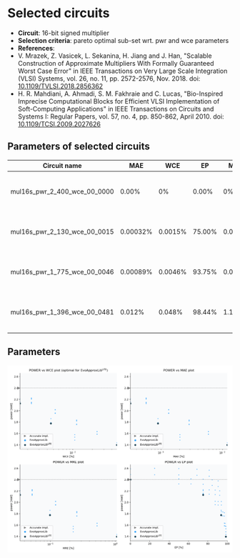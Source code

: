 
Selected circuits
===================
 - **Circuit**: 16-bit signed multiplier
 - **Selection criteria**: pareto optimal sub-set wrt. pwr and wce parameters
 - **References**: 
  - V. Mrazek, Z. Vasicek, L. Sekanina, H. Jiang and J. Han, "Scalable Construction of Approximate Multipliers With Formally Guaranteed Worst Case Error" in IEEE Transactions on Very Large Scale Integration (VLSI) Systems, vol. 26, no. 11, pp. 2572-2576, Nov. 2018. doi: [10.1109/TVLSI.2018.2856362](https://dx.doi.org/10.1109/TVLSI.2018.2856362)
  - H. R. Mahdiani, A. Ahmadi, S. M. Fakhraie and C. Lucas, "Bio-Inspired Imprecise Computational Blocks for Efficient VLSI Implementation of Soft-Computing Applications" in IEEE Transactions on Circuits and Systems I: Regular Papers, vol. 57, no. 4, pp. 850-862, April 2010. doi: [10.1109/TCSI.2009.2027626](https://dx.doi.org/10.1109/TCSI.2009.2027626)


Parameters of selected circuits
----------------------------

| Circuit name | MAE | WCE | EP | MRE | MSE | Download |
| --- |  --- | --- | --- | --- | --- | --- | 
| mul16s_pwr_2_400_wce_00_0000 | 0.00% | 0% | 0.00% | 0% | 0.00 |  [[Verilog generic](mul16s_pwr_2_400_wce_00_0000_gen.v)] [[Verilog PDK45](mul16s_pwr_2_400_wce_00_0000_pdk45.v)]  [[C](mul16s_pwr_2_400_wce_00_0000.c)] |
| mul16s_pwr_2_130_wce_00_0015 | 0.00032% | 0.0015% | 75.00% | 0.034% | 357913943.71 |  [[Verilog generic](mul16s_pwr_2_130_wce_00_0015_gen.v)] [[Verilog PDK45](mul16s_pwr_2_130_wce_00_0015_pdk45.v)]  [[C](mul16s_pwr_2_130_wce_00_0015.c)] |
| mul16s_pwr_1_775_wce_00_0046 | 0.00089% | 0.0046% | 93.75% | 0.098% | 2505397608.36 |  [[Verilog generic](mul16s_pwr_1_775_wce_00_0046_gen.v)] [[Verilog PDK45](mul16s_pwr_1_775_wce_00_0046_pdk45.v)]  [[C](mul16s_pwr_1_775_wce_00_0046.c)] |
| mul16s_pwr_1_396_wce_00_0481 | 0.012% | 0.048% | 98.44% | 1.1% | 477278241370.50 |  [[Verilog generic](mul16s_pwr_1_396_wce_00_0481_gen.v)] [[Verilog PDK45](mul16s_pwr_1_396_wce_00_0481_pdk45.v)]  [[C](mul16s_pwr_1_396_wce_00_0481.c)] |
    
Parameters
--------------
![Parameters figure](fig.png)
             
